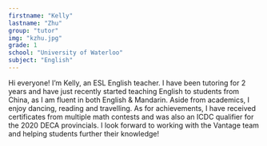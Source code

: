 ```yaml
---
firstname: "Kelly"
lastname: "Zhu"
group: "tutor"
img: "kzhu.jpg"
grade: 1
school: "University of Waterloo"
subject: "English"
---
```


Hi everyone! I’m Kelly, an ESL English teacher. I have been tutoring for 2 years and have just recently started teaching English to students from China, as I am fluent in both English & Mandarin. Aside from academics, I enjoy dancing, reading and travelling. As for achievements, I have received certificates from multiple math contests and was also an ICDC qualifier for the 2020 DECA provincials. I look forward to working with the Vantage team and helping students further their knowledge!